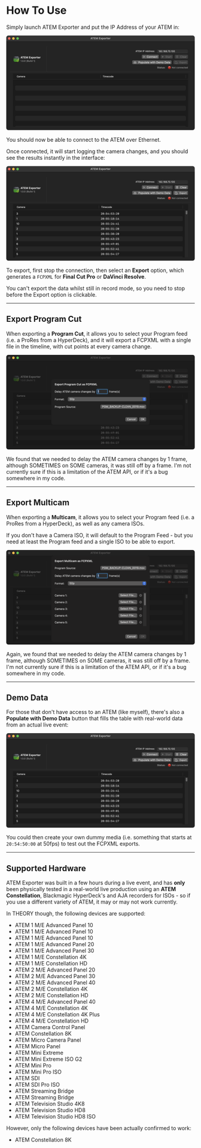 # How To Use

Simply launch ATEM Exporter and put the IP Address of your ATEM in:

![](/static/default-screen.png)

You should now be able to connect to the ATEM over Ethernet.

Once connected, it will start logging the camera changes, and you should see the results instantly in the interface:

![](/static/demo-data.png)

To export, first stop the connection, then select an **Export** option, which generates a `FCPXML` for **Final Cut Pro** or **DaVinci Resolve**.

You can't export the data whilst still in record mode, so you need to stop before the Export option is clickable.

---

## Export Program Cut

When exporting a **Program Cut**, it allows you to select your Program feed (i.e. a ProRes from a HyperDeck), and it will export a FCPXML with a single file in the timeline, with cut points at every camera change.

![](/static/program-cut.png)

We found that we needed to delay the ATEM camera changes by 1 frame, although SOMETIMES on SOME cameras, it was still off by a frame. I'm not currently sure if this is a limitation of the ATEM API, or if it's a bug somewhere in my code.

---

## Export Multicam

When exporting a **Multicam**, it allows you to select your Program feed (i.e. a ProRes from a HyperDeck), as well as any camera ISOs.

If you don't have a Camera ISO, it will default to the Program Feed - but you need at least the Program feed and a single ISO to be able to export.

![](/static/multicam.png)

Again, we found that we needed to delay the ATEM camera changes by 1 frame, although SOMETIMES on SOME cameras, it was still off by a frame. I'm not currently sure if this is a limitation of the ATEM API, or if it's a bug somewhere in my code.

---

## Demo Data

For those that don't have access to an ATEM (like myself), there's also a **Populate with Demo Data** button that fills the table with real-world data from an actual live event:

![](/static/demo-data.png)

You could then create your own dummy media (i.e. something that starts at `20:54:50:00` at 50fps) to test out the FCPXML exports.

---

## Supported Hardware

ATEM Exporter was built in a few hours during a live event, and has **only** been physically tested in a real-world live production using an **ATEM Constellation**, Blackmagic HyperDeck's and AJA recorders for ISOs - so if you use a different variety of ATEM, it may or may not work currently.

In THEORY though, the following devices are supported:

- ATEM 1 M/E Advanced Panel 10
- ATEM 1 M/E Advanced Panel 10
- ATEM 1 M/E Advanced Panel 10
- ATEM 1 M/E Advanced Panel 20
- ATEM 1 M/E Advanced Panel 30
- ATEM 1 M/E Constellation 4K
- ATEM 1 M/E Constellation HD
- ATEM 2 M/E Advanced Panel 20
- ATEM 2 M/E Advanced Panel 30
- ATEM 2 M/E Advanced Panel 40
- ATEM 2 M/E Constellation 4K
- ATEM 2 M/E Constellation HD
- ATEM 4 M/E Advanced Panel 40
- ATEM 4 M/E Constellation 4K
- ATEM 4 M/E Constellation 4K Plus
- ATEM 4 M/E Constellation HD
- ATEM Camera Control Panel
- ATEM Constellation 8K
- ATEM Micro Camera Panel
- ATEM Micro Panel
- ATEM Mini Extreme
- ATEM Mini Extreme ISO G2
- ATEM Mini Pro
- ATEM Mini Pro ISO
- ATEM SDI
- ATEM SDI Pro ISO
- ATEM Streaming Bridge
- ATEM Streaming Bridge
- ATEM Television Studio 4K8
- ATEM Television Studio HD8
- ATEM Television Studio HD8 ISO

However, only the following devices have been actually confirmed to work:

- ATEM Constellation 8K
